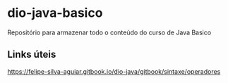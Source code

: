 # dio-java-basico
Repositório para armazenar todo o conteúdo do curso de Java Basico


## Links úteis
https://felipe-silva-aguiar.gitbook.io/dio-java/gitbook/sintaxe/operadores

